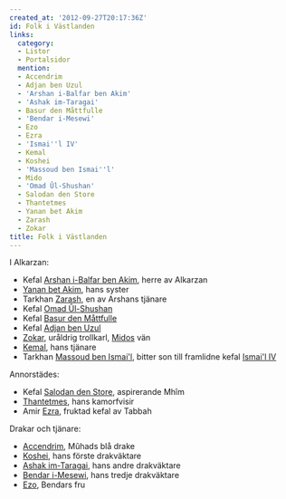 ```yaml
---
created_at: '2012-09-27T20:17:36Z'
id: Folk i Västlanden
links:
  category:
  - Listor
  - Portalsidor
  mention:
  - Accendrim
  - Adjan ben Uzul
  - 'Arshan i-Balfar ben Akim'
  - 'Ashak im-Taragai'
  - Basur den Måttfulle
  - 'Bendar i-Mesewi'
  - Ezo
  - Ezra
  - 'Ismai''l IV'
  - Kemal
  - Koshei
  - 'Massoud ben Ismai''l'
  - Mido
  - 'Omad Ûl-Shushan'
  - Salodan den Store
  - Thantetmes
  - Yanan bet Akim
  - Zarash
  - Zokar
title: Folk i Västlanden
---
```


I Alkarzan:

-   Kefal [Arshan i-Balfar ben Akim], herre av Alkarzan
-   [Yanan bet Akim], hans syster
-   Tarkhan [Zarash], en av Arshans tjänare
-   Kefal [Omad Ûl-Shushan]
-   Kefal [Basur den Måttfulle]
-   Kefal [Adjan ben Uzul]
-   [Zokar], uråldrig trollkarl, [Midos] vän
-   [Kemal], hans tjänare
-   Tarkhan [Massoud ben Ismai'l], bitter son till framlidne kefal [Ismai'l IV]

Annorstädes:

-   Kefal [Salodan den Store], aspirerande Mhîm
-   [Thantetmes], hans kamorfvisir
-   Amir [Ezra], fruktad kefal av Tabbah

Drakar och tjänare:

-   [Accendrim], Mûhads blå drake
-   [Koshei], hans förste drakväktare
-   [Ashak im-Taragai], hans andre drakväktare
-   [Bendar i-Mesewi], hans tredje drakväktare
-   [Ezo], Bendars fru

  [Arshan i-Balfar ben Akim]: Arshan_i-Balfar_ben_Akim
  [Yanan bet Akim]: Yanan_bet_Akim
  [Zarash]: Zarash
  [Omad Ûl-Shushan]: Omad_Ûl-Shushan
  [Basur den Måttfulle]: Basur_den_Måttfulle
  [Adjan ben Uzul]: Adjan_ben_Uzul
  [Zokar]: Zokar
  [Midos]: Mido
  [Kemal]: Kemal
  [Massoud ben Ismai'l]: Massoud_ben_Ismail
  [Ismai'l IV]: Ismail_IV
  [Salodan den Store]: Salodan_den_Store
  [Thantetmes]: Thantetmes
  [Ezra]: Ezra
  [Accendrim]: Accendrim
  [Koshei]: Koshei
  [Ashak im-Taragai]: Ashak_im-Taragai
  [Bendar i-Mesewi]: Bendar_i-Mesewi
  [Ezo]: Ezo